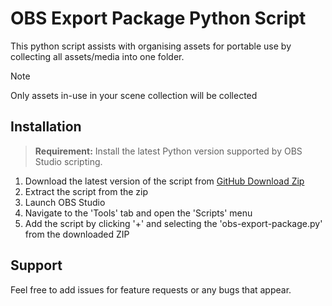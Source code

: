 # OBS Export Package Python Script

This python script assists with organising assets for portable use by collecting all assets/media into one folder. 

> [!NOTE]
> Only assets in-use in your scene collection will be collected

## Installation
> <b>Requirement:</b> Install the latest Python version supported by OBS Studio scripting.

1. Download the latest version of the script from [GitHub Download Zip](https://github.com/Riotline/obs-export-package/archive/refs/heads/main.zip)
2. Extract the script from the zip
3. Launch OBS Studio 
4. Navigate to the 'Tools' tab and open the 'Scripts' menu
5. Add the script by clicking '+' and selecting the 'obs-export-package.py' from the downloaded ZIP

## Support
Feel free to add issues for feature requests or any bugs that appear.